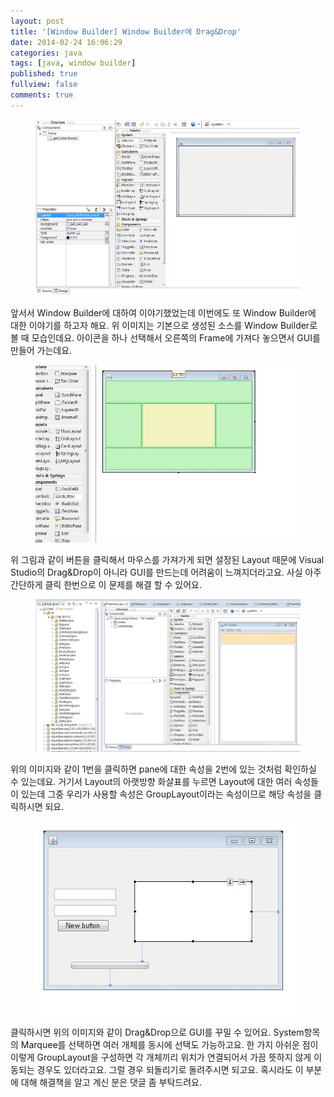 ```yaml
---
layout: post
title: '[Window Builder] Window Builder에 Drag&Drop'
date: 2014-02-24 16:06:29
categories: java
tags: [java, window builder]
published: true
fullview: false
comments: true
---
```


<figure><img src="/images/window-builder7.jpg" alt=""></figure>

앞서서 Window Builder에 대하여 이야기했었는데 이번에도 또 Window Builder에 대한 이야기를 하고자 해요. 위 이미지는 기본으로 생성된 소스를 Window Builder로 볼 때 모습인데요. 아이콘을 하나 선택해서 오른쪽의 Frame에 가져다 놓으면서 GUI를 만들어 가는데요.

<figure><img src="/images/window-builder8.jpg" alt=""></figure>

위 그림과 같이 버튼을 클릭해서 마우스를 가져가게 되면 설정된 Layout 때문에 Visual Studio의 Drag&Drop이 아니라 GUI를 만드는데 어려움이 느껴지더라고요. 사실 아주 간단하게 클릭 한번으로 이 문제를 해결 할 수 있어요.

<figure><img src="/images/window-builder9.jpg" alt=""></figure>

위의 이미지와 같이 1번을 클릭하면 pane에 대한 속성을 2번에 있는 것처럼 확인하실 수 있는데요. 거기서 Layout의 아랫방향 화살표를 누르면 Layout에 대한 여러 속성들이 있는데 그중 우리가 사용할 속성은 GroupLayout이라는 속성이므로 해당 속성을 클릭하시면 되요.

<figure><img src="/images/window-builder10.jpg" alt=""></figure>

클릭하시면 위의 이미지와 같이 Drag&Drop으로 GUI를 꾸밀 수 있어요. System항목의 Marquee를 선택하면 여러 개체를 동시에 선택도 가능하고요. 한 가지 아쉬운 점이 이렇게 GroupLayout을 구성하면 각 개체끼리 위치가 연결되어서 가끔 뜻하지 않게 이동되는 경우도 있더라고요. 그럴 경우 되돌리기로 돌려주시면 되고요. 혹시라도 이 부분에 대해 해결책을 알고 계신 분은 댓글 좀 부탁드려요.

